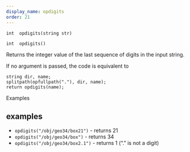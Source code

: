 ```yaml
---
display_name: opdigits
order: 21
---
```

`int  opdigits(string str)`

`int  opdigits()`

Returns the integer value of the last sequence of digits in the input string.

If no argument is passed, the code is equivalent to

```vex
string dir, name;
splitpath(opfullpath("."), dir, name);
return opdigits(name);

```

Examples

## examples

- `opdigits("/obj/geo34/box21")` - returns 21
- `opdigits("/obj/geo34/box")` - returns 34
- `opdigits("/obj/geo34/box2.1")` - returns 1 (“.” is not a digit)
